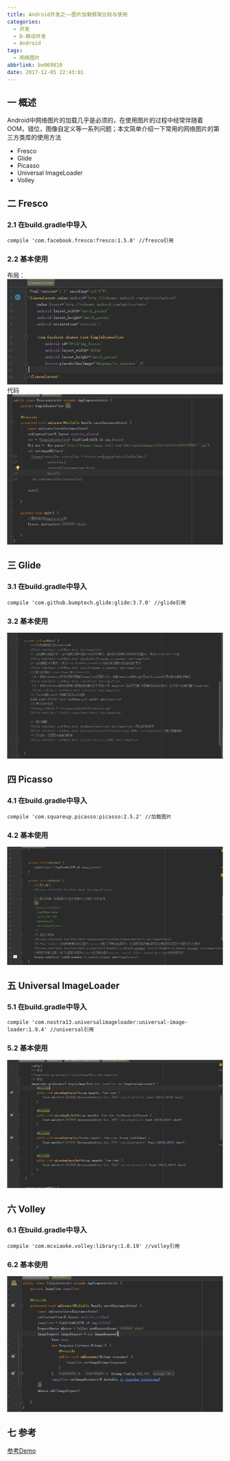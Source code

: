 ```yaml
---
title: Android开发之——图片加载框架比较与使用
categories:
  - 开发
  - D-移动开发
  - Android
tags:
  - 网络图片
abbrlink: be069810
date: 2017-12-05 22:43:01
---
```


## 一 概述

Android中网络图片的加载几乎是必须的，在使用图片的过程中经常伴随着OOM，错位，图像自定义等一系列问题；本文简单介绍一下常用的网络图片的第三方类库的使用方法 

- Fresco
- Glide
- Picasso
- Universal ImageLoader 
- Volley

<!--more-->
## 二 Fresco
### 2.1 在build.gradle中导入

```
compile 'com.facebook.fresco:fresco:1.5.0' //fresco引用
```

### 2.2 基本使用
布局： 
![布局][1]
代码
![fresco][2]

## 三 Glide
### 3.1 在build.gradle中导入

```
compile 'com.github.bumptech.glide:glide:3.7.0' //glide引用
```
### 3.2 基本使用
![glide][3]

## 四 Picasso

### 4.1 在build.gradle中导入 
```
compile 'com.squareup.picasso:picasso:2.5.2' //加载图片
```

### 4.2 基本使用   
![picaso][4]

## 五 Universal ImageLoader    
### 5.1 在build.gradle中导入

```
compile 'com.nostra13.universalimageloader:universal-image-loader:1.9.4' //universal引用
```
### 5.2 基本使用  
![imageloader][5]

## 六  Volley
### 6.1 在build.gradle中导入
```
compile 'com.mcxiaoke.volley:library:1.0.19' //volley引用
```

### 6.2 基本使用 
![volley][6]

## 七 参考
[参考Demo][7]   



[1]: https://raw.githubusercontent.com/PGzxc/CDN/master/blog-image/fresco-layout.png
[2]: https://raw.githubusercontent.com/PGzxc/CDN/master/blog-image/fresco-code.png
[3]: https://raw.githubusercontent.com/PGzxc/CDN/master/blog-image/glide-base-use.png
[4]: https://raw.githubusercontent.com/PGzxc/CDN/master/blog-image/picaso-base-use.png
[5]: https://raw.githubusercontent.com/PGzxc/CDN/master/blog-image/imageloader-base-use.png
[6]: https://raw.githubusercontent.com/PGzxc/CDN/master/blog-image/volley-base-use.png
[7]: https://github.com/PGzxc/ImageNet